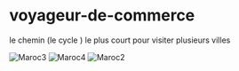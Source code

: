 # voyageur-de-commerce
le chemin (le cycle ) le plus court pour visiter plusieurs villes

![Maroc3](https://user-images.githubusercontent.com/48087450/105965982-5ac8f100-6084-11eb-92d7-e7ab005c9998.jpg)
![Maroc4](https://user-images.githubusercontent.com/48087450/105966001-60bed200-6084-11eb-994b-13af720f5783.jpg)
![Maroc2](https://user-images.githubusercontent.com/48087450/105966037-69170d00-6084-11eb-8710-53584ab9ea76.jpg)

